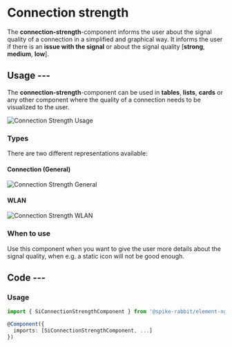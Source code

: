 # Connection strength

The **connection-strength**-component informs the user about the signal quality of a connection in a simplified and graphical way.
It informs the user if there is an **issue with the signal** or about the signal quality [**strong**, **medium**, **low**].

## Usage ---

The **connection-strength**-component can be used in **tables**, **lists**, **cards** or any other component where the quality of a connection needs to be visualized to the user.

![Connection Strength Usage](images/connection-strength-usage.png)

### Types

There are two different representations available:

#### Connection (General)

![Connection Strength General](images/connection-strength-general.png)

#### WLAN

![Connection Strength WLAN](images/connection-strength-wlan.png)

### When to use

Use this component when you want to give the user more details about the signal quality, when e.g. a static icon will not be good enough.

## Code ---

### Usage

```ts
import { SiConnectionStrengthComponent } from '@spike-rabbit/element-ng/connection-strength';

@Component({
  imports: [SiConnectionStrengthComponent, ...]
})
```

<si-docs-component example="si-connection-strength/si-connection-strength" height="260"></si-docs-component>

<si-docs-api component="SiConnectionStrengthComponent"></si-docs-api>

<si-docs-types></si-docs-types>
